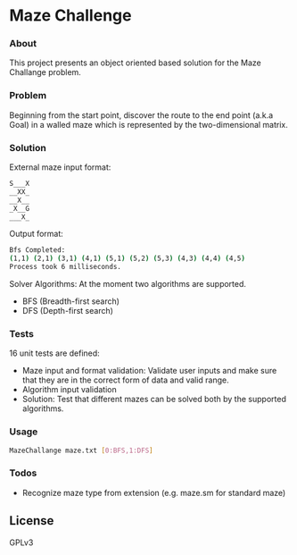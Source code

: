 # Maze Challenge
### About
This project presents an object oriented based solution for the Maze Challange problem.
### Problem
Beginning from the start point, discover the route to the end point (a.k.a Goal) in a walled maze which is represented by the two-dimensional matrix.
### Solution
External maze input format:
```sh
S___X
__XX_
__X__
_X__G
___X_
```
Output format:
```sh
Bfs Completed:
(1,1) (2,1) (3,1) (4,1) (5,1) (5,2) (5,3) (4,3) (4,4) (4,5)
Process took 6 milliseconds.
```
Solver Algorithms:
At the moment two algorithms are supported.
- BFS (Breadth-first search)
- DFS (Depth-first search)

### Tests
16 unit tests are defined:
- Maze input and format validation: Validate user inputs and make sure that they are in the correct form of data and valid range.
- Algorithm input validation
- Solution: Test that different mazes can be solved both by the supported algorithms.


### Usage
```sh
MazeChallange maze.txt [0:BFS,1:DFS]
```


### Todos

 - Recognize maze type from extension (e.g. maze.sm for standard maze)

License
----

GPLv3
